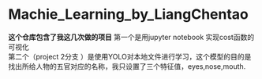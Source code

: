 # Machie_Learning_by_LiangChentao
**这个仓库包含了我这几次做的项目**
第一个是用jupyter notebook 实现cost函数的可视化  
第二个（project 2分支 ）是使用YOLO对本地文件进行学习，这个模型的目的是找出所给人物的五官对应的名称，我只设置了三个特征值，eyes,nose,mouth.  

